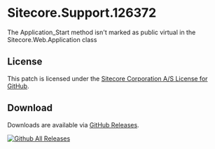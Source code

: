 # Sitecore.Support.126372
The Application_Start method isn't marked as public virtual in the Sitecore.Web.Application class

## License  
This patch is licensed under the [Sitecore Corporation A/S License for GitHub](https://github.com/sitecoresupport/Sitecore.Support.126372/blob/master/LICENSE).  

## Download  
Downloads are available via [GitHub Releases](https://github.com/sitecoresupport/Sitecore.Support.126372/releases).  

[![Github All Releases](https://img.shields.io/github/downloads/SitecoreSupport/Sitecore.Support.126372/total.svg)](https://github.com/SitecoreSupport/Sitecore.Support.126372/releases)
